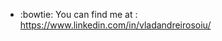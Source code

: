 - :bowtie: You can find me at : https://www.linkedin.com/in/vladandreirosoiu/ 


<!---
VladAndreiRosoiu/VladAndreiRosoiu is a ✨ special ✨ repository because its `README.md` (this file) appears on your GitHub profile.
You can click the Preview link to take a look at your changes.
--->
